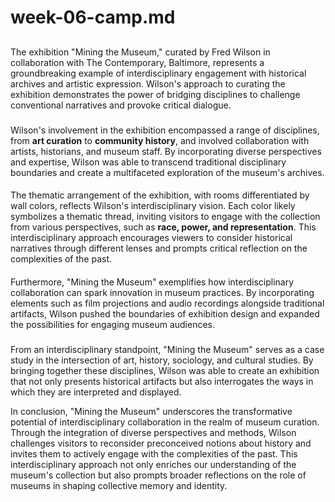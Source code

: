 # week-06-camp.md
## 
The exhibition "Mining the Museum," curated by Fred Wilson in collaboration with The Contemporary, Baltimore, represents a groundbreaking example of interdisciplinary engagement with historical archives and artistic expression. Wilson's approach to curating the exhibition demonstrates the power of bridging disciplines to challenge conventional narratives and provoke critical dialogue.
###
Wilson's involvement in the exhibition encompassed a range of disciplines, from __art curation__ to __community history__, and involved collaboration with artists, historians, and museum staff. By incorporating diverse perspectives and expertise, Wilson was able to transcend traditional disciplinary boundaries and create a multifaceted exploration of the museum's archives.
####
The thematic arrangement of the exhibition, with rooms differentiated by wall colors, reflects Wilson's interdisciplinary vision. Each color likely symbolizes a thematic thread, inviting visitors to engage with the collection from various perspectives, such as __race, power, and representation__. This interdisciplinary approach encourages viewers to consider historical narratives through different lenses and prompts critical reflection on the complexities of the past.
####
Furthermore, "Mining the Museum" exemplifies how interdisciplinary collaboration can spark innovation in museum practices. By incorporating elements such as film projections and audio recordings alongside traditional artifacts, Wilson pushed the boundaries of exhibition design and expanded the possibilities for engaging museum audiences.
#####
From an interdisciplinary standpoint, "Mining the Museum" serves as a case study in the intersection of art, history, sociology, and cultural studies. By bringing together these disciplines, Wilson was able to create an exhibition that not only presents historical artifacts but also interrogates the ways in which they are interpreted and displayed.

In conclusion, "Mining the Museum" underscores the transformative potential of interdisciplinary collaboration in the realm of museum curation. Through the integration of diverse perspectives and methods, Wilson challenges visitors to reconsider preconceived notions about history and invites them to actively engage with the complexities of the past. This interdisciplinary approach not only enriches our understanding of the museum's collection but also prompts broader reflections on the role of museums in shaping collective memory and identity.
